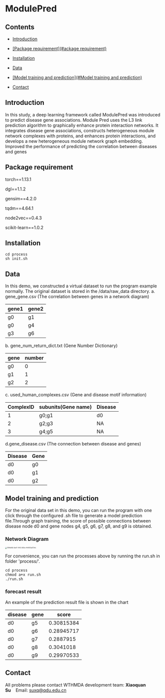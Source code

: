 # ModulePred

## Contents

- <u>[Introduction](#Introduction)</u>

- <u>[Package requirement](#ackage requirement)</u>

- <u>[Installation](#Installation)</u>

- <u>[Data](#Data)</u>

- <u>[Model training and prediction](#Model training and prediction)</u>

- <u>[Contact](#Contact)</u>

## Introduction

In this study, a deep learning framework called ModulePred was introduced to predict disease gene associations. Module Pred uses the L3 link prediction algorithm to graphically enhance protein interaction networks. It integrates disease gene associations, constructs heterogeneous module network complexes with proteins, and enhances protein interactions, and develops a new heterogeneous module network graph embedding. Improved the performance of predicting the correlation between diseases and genes

## Package requirement

torch==1.13.1

dgl==1.1.2

gensim==4.2.0

tqdm==4.64.1

node2vec==0.4.3

scikit-learn==1.0.2

## Installation

```
cd process
sh init.sh
```

## Data

In this demo, we constructed a virtual dataset to run the program example normally. The original dataset is stored in the /data/raw_data directory.
a.    gene_gene.csv (The correlation between genes in a network diagram)

| gene1 | gene2 |
| ----- | ----- |
| g0    | g1    |
| g0    | g4    |
| g3    | g6    |

b.    gene_num_return_dict.txt (Gene Number Dictionary)

| gene | number |
| ---- | ------ |
| g0   | 0      |
| g1   | 1      |
| g2   | 2      |

c.    used_human_complexes.csv (Gene and disease motif information)

| ComplexID | subunits(Gene name) | Disease |
| --------- | ------------------- | ------- |
| 1         | g0;g1               | d0      |
| 2         | g2;g3               | NA      |
| 3         | g4;g5               | NA      |

d.gene_disease.csv (The connection between disease and genes)

| Disease | Gene |
| ------- | ---- |
| d0      | g0   |
| d0      | g1   |
| d0      | g2   |

Model training and prediction
-----------------------------

For the original data set in this demo, you can run the program with one click through the configured .sh file to generate a model prediction file.Through graph training, the score of possible connections between disease node d0 and gene nodes g4, g5, g6, g7, g8, and g9 is obtained.

### Network Diagram

<img title="" src="file:///C:/Users/Administrator/OneDrive/%E5%9B%BE%E7%89%87/Typedown/319fe866-8a47-4143-893e-f44005a0734c.png" alt="319fe866-8a47-4143-893e-f44005a0734c" style="zoom:33%;">

For convenience, you can run the processes above by running the run.sh in folder 'process/'.

```
cd process
chmod a+x run.sh
./run.sh
```

### forecast result

An example of the prediction result file is shown in the chart

| disease | gene | score      |
| ------- | ---- | ---------- |
| d0      | g5   | 0.30815384 |
| d0      | g6   | 0.28945717 |
| d0      | g7   | 0.2887915  |
| d0      | g8   | 0.3041018  |
| d0      | g9   | 0.29970533 |

## Contact

All problems please contact WTHMDA development team: **Xiaoquan Su**    Email: [suxq@qdu.edu.cn](mailto:suxq@qdu.edu.cn)
